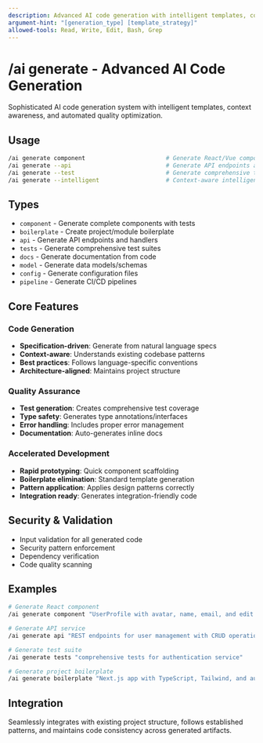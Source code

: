 ```yaml
---
description: Advanced AI code generation with intelligent templates, context awareness, and quality optimization
argument-hint: "[generation_type] [template_strategy]"
allowed-tools: Read, Write, Edit, Bash, Grep
---
```


# /ai generate - Advanced AI Code Generation

Sophisticated AI code generation system with intelligent templates, context awareness, and automated quality optimization.

## Usage
```bash
/ai generate component                       # Generate React/Vue components
/ai generate --api                           # Generate API endpoints and schemas
/ai generate --test                          # Generate comprehensive test suites
/ai generate --intelligent                   # Context-aware intelligent generation
```

## Types
- `component` - Generate complete components with tests
- `boilerplate` - Create project/module boilerplate  
- `api` - Generate API endpoints and handlers
- `tests` - Generate comprehensive test suites
- `docs` - Generate documentation from code
- `model` - Generate data models/schemas
- `config` - Generate configuration files
- `pipeline` - Generate CI/CD pipelines

## Core Features

### Code Generation
- **Specification-driven**: Generate from natural language specs
- **Context-aware**: Understands existing codebase patterns
- **Best practices**: Follows language-specific conventions
- **Architecture-aligned**: Maintains project structure

### Quality Assurance
- **Test generation**: Creates comprehensive test coverage
- **Type safety**: Generates type annotations/interfaces
- **Error handling**: Includes proper error management
- **Documentation**: Auto-generates inline docs

### Accelerated Development
- **Rapid prototyping**: Quick component scaffolding
- **Boilerplate elimination**: Standard template generation
- **Pattern application**: Applies design patterns correctly
- **Integration ready**: Generates integration-friendly code

## Security & Validation
- Input validation for all generated code
- Security pattern enforcement
- Dependency verification
- Code quality scanning

## Examples
```bash
# Generate React component
/ai generate component "UserProfile with avatar, name, email, and edit functionality"

# Generate API service
/ai generate api "REST endpoints for user management with CRUD operations"

# Generate test suite
/ai generate tests "comprehensive tests for authentication service"

# Generate project boilerplate
/ai generate boilerplate "Next.js app with TypeScript, Tailwind, and auth"
```

## Integration
Seamlessly integrates with existing project structure, follows established patterns, and maintains code consistency across generated artifacts.